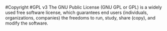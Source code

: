 #Copyright
#GPL v3
The GNU Public License (GNU GPL or GPL) is a widely used 
free software license, which guarantees end users (individuals, 
organizations, companies) the freedoms to run, study, share (copy),
and modify the software.